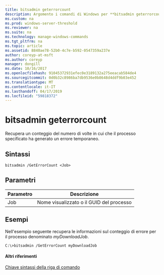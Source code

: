```yaml
---
title: bitsadmin geterrorcount
description: Argomento i comandi di Windows per **bitsadmin geterrorcount** -recupera un conteggio del numero di volte in cui il processo specificato ha generato un errore temporaneo.
ms.custom: na
ms.prod: windows-server-threshold
ms.reviewer: na
ms.suite: na
ms.technology: manage-windows-commands
ms.tgt_pltfrm: na
ms.topic: article
ms.assetid: 8840ae78-52b0-4c7e-b592-0547359a237e
author: coreyp-at-msft
ms.author: coreyp
manager: dongill
ms.date: 10/16/2017
ms.openlocfilehash: 91045372931efec0e3189132a275eeacab584de4
ms.sourcegitcommit: 0d0b32c8986ba7db9536e0b8648d4ddf9b03e452
ms.translationtype: MT
ms.contentlocale: it-IT
ms.lasthandoff: 04/17/2019
ms.locfileid: "59818372"
---
```

# <a name="bitsadmin-geterrorcount"></a>bitsadmin geterrorcount



Recupera un conteggio del numero di volte in cui che il processo specificato ha generato un errore temporaneo.

## <a name="syntax"></a>Sintassi

```
bitsadmin /GetErrorCount <Job>
```

## <a name="parameters"></a>Parametri

|Parametro|Descrizione|
|---------|-----------|
|Job|Nome visualizzato o il GUID del processo|

## <a name="BKMK_examples"></a>Esempi

Nell'esempio seguente recupera le informazioni sul conteggio di errore per il processo denominato *myDownloadJob*.
```
C:\>bitsadmin /GetErrorCount myDownloadJob
```

#### <a name="additional-references"></a>Altri riferimenti

[Chiave sintassi della riga di comando](command-line-syntax-key.md)